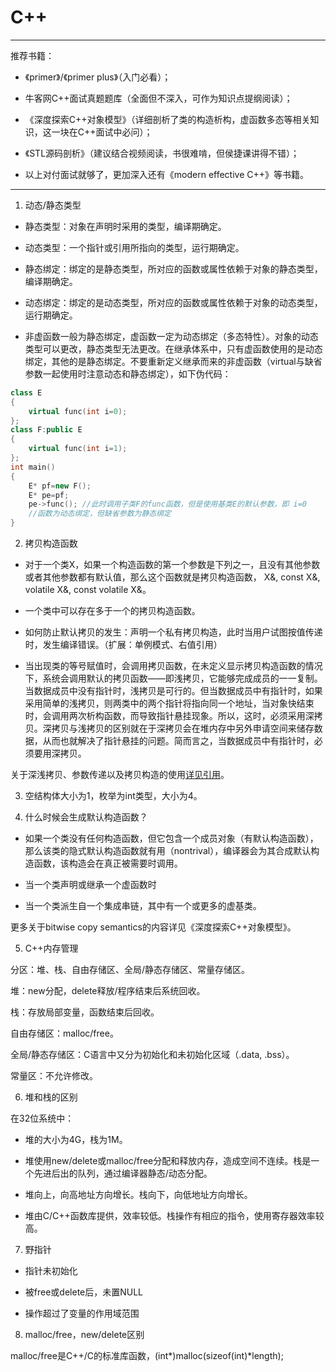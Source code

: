 # C++
***

推荐书籍：

- 《primer》/《primer plus》（入门必看）；

- 牛客网C++面试真题题库（全面但不深入，可作为知识点提纲阅读）；

- 《深度探索C++对象模型》（详细剖析了类的构造析构，虚函数多态等相关知识，这一块在C++面试中必问）；

- 《STL源码剖析》（建议结合视频阅读，书很难啃，但侯捷课讲得不错）；

- 以上对付面试就够了，更加深入还有《modern effective C++》等书籍。

***

1. 动态/静态类型

  - 静态类型：对象在声明时采用的类型，编译期确定。

  - 动态类型：一个指针或引用所指向的类型，运行期确定。
  
  - 静态绑定：绑定的是静态类型，所对应的函数或属性依赖于对象的静态类型，编译期确定。
  
  - 动态绑定：绑定的是动态类型，所对应的函数或属性依赖于对象的动态类型，运行期确定。
  
  - 非虚函数一般为静态绑定，虚函数一定为动态绑定（多态特性）。对象的动态类型可以更改，静态类型无法更改。在继承体系中，只有虚函数使用的是动态绑定，其他的是静态绑定。不要重新定义继承而来的非虚函数（virtual与缺省参数一起使用时注意动态和静态绑定），如下伪代码：
  
  ```C++
  class E
  {
      virtual func(int i=0);
  };
  class F:public E
  {
      virtual func(int i=1);
  };
  int main()
  {
      E* pf=new F();
      E* pe=pf;
      pe->func(); //此时调用子类F的func函数，但是使用基类E的默认参数，即 i=0
      //函数为动态绑定，但缺省参数为静态绑定
  }
  ```

2. 拷贝构造函数
  
  - 对于一个类X，如果一个构造函数的第一个参数是下列之一，且没有其他参数或者其他参数都有默认值，那么这个函数就是拷贝构造函数，
  X&, const X&, volatile X&, const volatile X&。
  
  - 一个类中可以存在多于一个的拷贝构造函数。
  
  - 如何防止默认拷贝的发生：声明一个私有拷贝构造，此时当用户试图按值传递时，发生编译错误。（扩展：单例模式、右值引用）
  
  - 当出现类的等号赋值时，会调用拷贝函数，在未定义显示拷贝构造函数的情况下，系统会调用默认的拷贝函数——即浅拷贝，它能够完成成员的一一复制。当数据成员中没有指针时，浅拷贝是可行的。但当数据成员中有指针时，如果采用简单的浅拷贝，则两类中的两个指针将指向同一个地址，当对象快结束时，会调用两次析构函数，而导致指针悬挂现象。所以，这时，必须采用深拷贝。深拷贝与浅拷贝的区别就在于深拷贝会在堆内存中另外申请空间来储存数据，从而也就解决了指针悬挂的问题。简而言之，当数据成员中有指针时，必须要用深拷贝。
  
  关于深浅拷贝、参数传递以及拷贝构造的使用[详见引用](https://www.cnblogs.com/alantu2018/p/8459250.html)。
  
3. 空结构体大小为1，枚举为int类型，大小为4。

4. 什么时候会生成默认构造函数？

  - 如果一个类没有任何构造函数，但它包含一个成员对象（有默认构造函数），那么该类的隐式默认构造函数就有用（nontrival），编译器会为其合成默认构造函数，该构造会在真正被需要时调用。
  
  - 当一个类声明或继承一个虚函数时
  
  - 当一个类派生自一个集成串链，其中有一个或更多的虚基类。
  
  更多关于bitwise copy semantics的内容详见《深度探索C++对象模型》。
  
5. C++内存管理

  分区：堆、栈、自由存储区、全局/静态存储区、常量存储区。
  
  堆：new分配，delete释放/程序结束后系统回收。
  
  栈：存放局部变量，函数结束后回收。
  
  自由存储区：malloc/free。
  
  全局/静态存储区：C语言中又分为初始化和未初始化区域（.data, .bss）。
  
  常量区：不允许修改。
  
6. 堆和栈的区别

  在32位系统中：

  - 堆的大小为4G，栈为1M。
  
  - 堆使用new/delete或malloc/free分配和释放内存，造成空间不连续。栈是一个先进后出的队列，通过编译器静态/动态分配。
  
  - 堆向上，向高地址方向增长。栈向下，向低地址方向增长。
  
  - 堆由C/C++函数库提供，效率较低。栈操作有相应的指令，使用寄存器效率较高。
  
7. 野指针

  - 指针未初始化
  
  - 被free或delete后，未置NULL
  
  - 操作超过了变量的作用域范围
  
8. malloc/free，new/delete区别
  
  malloc/free是C++/C的标准库函数，(int*)malloc(sizeof(int)*length);
  
  
